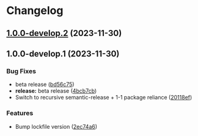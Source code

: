 # Changelog

## [1.0.0-develop.2](https://github.com/Eengineer1/sd-jwt-ts/compare/@eengineer1/sd-jwt-ts-node@1.0.0-develop.1...@eengineer1/sd-jwt-ts-node@1.0.0-develop.2) (2023-11-30)

## 1.0.0-develop.1 (2023-11-30)

### Bug Fixes

* beta release ([bd56c75](https://github.com/Eengineer1/sd-jwt-ts/commit/bd56c7573feb37f148764fc6aa64e52dba83110b))
* **release:** beta release ([4bcb7cb](https://github.com/Eengineer1/sd-jwt-ts/commit/4bcb7cb12af9db1beda2e9105750f1bf9e168d69))
* Switch to recursive semantic-release + 1-1 package reliance ([20118ef](https://github.com/Eengineer1/sd-jwt-ts/commit/20118ef3c7627af8f86d40e08a88a8a7eb2e6531))

### Features

* Bump lockfile version ([2ec74a6](https://github.com/Eengineer1/sd-jwt-ts/commit/2ec74a61c6a1feed2288ccedb2bd4c4f2fb27308))
